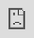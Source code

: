 ```yaml
---
title: "Generating a Simulation from Terraform"
date: "2021-05-26"
cover: https://imagedelivery.net/EipKtqu98OotgfhvKf6Eew/b75cf25b-2c82-4dc9-c3f1-dafcff550900/public
categories: 
  - "Simulation"
---
```


The [Infrastructure-as-Code](https://en.wikipedia.org/wiki/Infrastructure_as_code) (IaC) movement has revolutionized the way cloud infrastructure is managed, enabling self-documenting, version-controlled provisioning and maintenance of systems and hardware. While sysadmins are very much still required, tooling and best practices for programmatically setting up large computing infrastructures have dramatically improved as DevOps has matured. In particular, planning tools like Terraform make it easy to set up and maintain massive resource clusters with relative ease.

Because infrastructure is defined in declarative information files, those same configurations can be used as inputs within HASH to automatically generate models that can be used for simulation.

Terraform-based HASH simulations can help improve infrastructure provisioning and design processes, helping you select the right instance types to use, anticipate or avoid downtime, and forecast or smooth costs.

<iframe src="https://core.hash.ai/embed.html?project=%40hash%2Fterraform-simulation&amp;ref=stable&amp;view=analysis" width="100%" height="100%" frameborder="0" scrolling="auto" style="position: absolute; top: 0; left: 0;"></iframe>

By way of lightweight demonstration, above you'll see a [simulation that takes in a Terraform configuration](https://hash.ai/@hash/terraform-simulation) alongside a set of user data, and creates a Kubernetes cluster. This leverages HASH's [support for datasets](https://docs.hash.ai/core/creating-simulations/datasets) to define a unique simulation based off of the user's configuration files:

- `terraform_resource.json` - a `terraform.tf.json` style file that defines the cluster and gets information on AWS CPU and memory specs from another dataset of [AWS instances](https://hash.ai/@hash/aws-instances).
- `distribution.csv` - a dataset that represents a proportion of daily requests received each hour of the day.

Pods and instance **agents** contain **behaviors** that receive **messages** from a request generator. The requests are stochastically generated based on the data in `distribution.csv`. [Read more in the project's README >](https://hash.ai/@hash/terraform-simulation)
